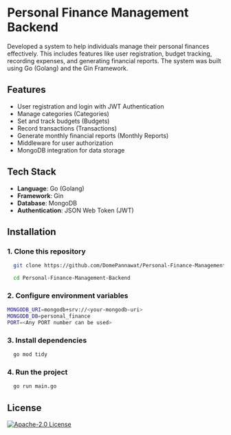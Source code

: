 
# Personal Finance Management Backend

Developed a system to help individuals manage their personal finances effectively. 
This includes features like user registration, budget tracking, recording expenses, 
and generating financial reports. 
The system was built using Go (Golang) and the Gin Framework.


## Features

- User registration and login with JWT Authentication
- Manage categories (Categories)
- Set and track budgets (Budgets)
- Record transactions (Transactions)
- Generate monthly financial reports (Monthly Reports)
- Middleware for user authorization
- MongoDB integration for data storage

## Tech Stack

- **Language**: Go (Golang)
- **Framework**: Gin
- **Database**: MongoDB
- **Authentication**: JSON Web Token (JWT)


## Installation

### 1. Clone this repository

```bash
  git clone https://github.com/DomePannawat/Personal-Finance-Management-Backend.git
```
```bash
  cd Personal-Finance-Management-Backend
```
    
### 2. Configure environment variables
```bash
MONGODB_URI=mongodb+srv://<your-mongodb-uri>
MONGODB_DB=personal_finance
PORT=<Any PORT number can be used>

```

### 3. Install dependencies
```bash
  go mod tidy

```

### 4. Run the project
```bash
  go run main.go

```

## License

[![Apache-2.0 License](https://img.shields.io/badge/license-Apache%202.0-blue?style=flat-square)](https://www.apache.org/licenses/LICENSE-2.0)
